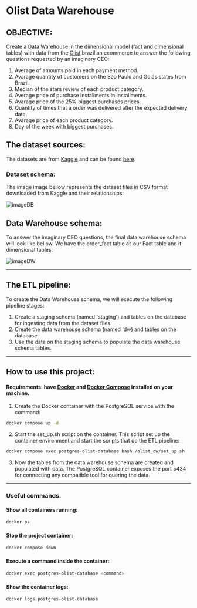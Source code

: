 # Olist Data Warehouse
## OBJECTIVE:
Create a Data Warehouse in the dimensional model (fact and dimensional tables) with data from the [Olist](https://olist.com/) brazilian ecommerce to answer the following questions requested by an imaginary CEO:
1. Average of amounts paid in each payment method.
2. Avarage quantity of customers on the São Paulo and Goiás states from Brazil.
3. Median of the stars review of each product category.
4. Average price of purchase installments in installments.
5. Avarage price of the 25% biggest purchases prices.
6. Quantity of times that a order was delivered after the expected delivery date.
7. Avarage price of each product category.
8. Day of the week with biggest purchases.

## The dataset sources:
The datasets are from [Kaggle](https://www.kaggle.com) and can be found [here](https://www.kaggle.com/olistbr/brazilian-ecommerce).
### Dataset schema:
The image image bellow represents the dataset files in CSV format downloaded from Kaggle and their relationships:

![imageDB](https://i.imgur.com/HRhd2Y0.png)

## Data Warehouse schema:
To answer the imaginary CEO questions, the final data warehouse schema will look like bellow. We have the order_fact table as our Fact table and it dimensional tables:

![imageDW](https://i.imgur.com/7BkaiJH.png)

---
## The ETL pipeline:
To create the Data Warehouse schema, we will execute the following pipeline stages:
1. Create a staging schema (named 'staging') and tables on the database for ingesting data from the dataset files.
2. Create the data warehouse schema (named 'dw) and tables on the database.
3. Use the data on the staging schema to populate the data warehouse schema tables.

---
## How to use this project:
#### Requirements: have [Docker](https://www.docker.com) and [Docker Compose](https://docs.docker.com/compose/install/#install-compose) installed on your machine.

1. Create the Docker container with the PostgreSQL service with the command:
```sh
docker compose up -d
```
2. Start the set_up.sh script on the container. This script set up the container environment and start the scripts that do the ETL pipeline:
```sh
docker compose exec postgres-olist-database bash /olist_dw/set_up.sh
```
3. Now the tables from the data warehouse schema are created and populated with data. The PostgreSQL container exposes the port 5434 for connecting any compatible tool for quering the data.
---

### Useful commands:
#### Show all containers running:
```sh
docker ps
```
#### Stop the project container:
```sh
docker compose down
``` 
#### Execute a command inside the container:
```sh
docker exec postgres-olist-database <command>
```
#### Show the container logs:
```sh
docker logs postgres-olist-database
```
